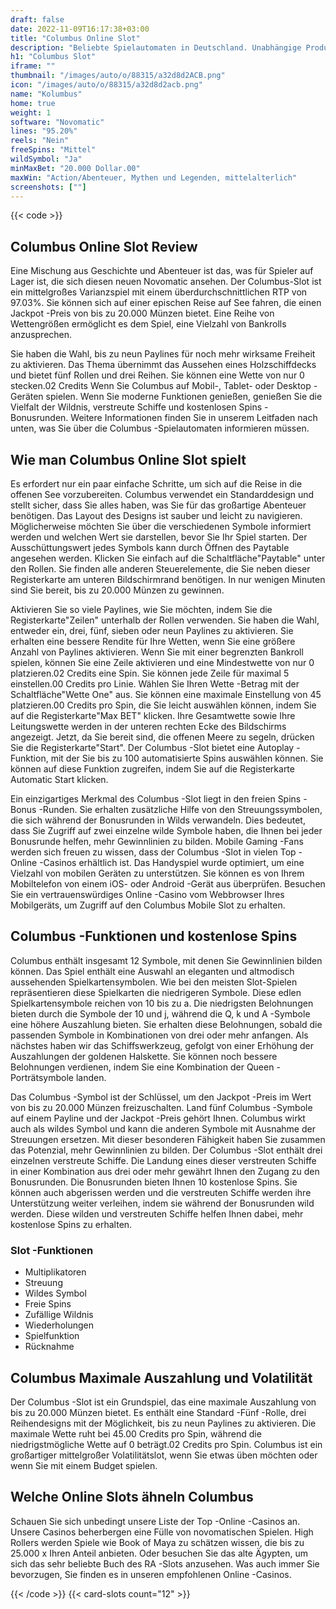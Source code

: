 ```yaml
---
draft: false
date: 2022-11-09T16:17:38+03:00
title: "Columbus Online Slot"
description: "Beliebte Spielautomaten in Deutschland. Unabhängige Produktbewertungen und exklusive Anmeldeangebote. Jetzt spielen!"
h1: "Columbus Slot"
iframe: ""
thumbnail: "/images/auto/o/88315/a32d8d2ACB.png"
icon: "/images/auto/o/88315/a32d8d2acb.png"
name: "Kolumbus"
home: true
weight: 1
software: "Novomatic"
lines: "95.20%"
reels: "Nein"
freeSpins: "Mittel"
wildSymbol: "Ja"
minMaxBet: "20.000 Dollar.00"
maxWin: "Action/Abenteuer, Mythen und Legenden, mittelalterlich"
screenshots: [""]
---
```


{{< code >}}<h2> Columbus Online Slot Review</h2><p>Eine Mischung aus Geschichte und Abenteuer ist das, was für Spieler auf Lager ist, die sich diesen neuen Novomatic ansehen. Der Columbus-Slot ist ein mittelgroßes Varianzspiel mit einem überdurchschnittlichen RTP von 97.03%. Sie können sich auf einer epischen Reise auf See fahren, die einen Jackpot -Preis von bis zu 20.000 Münzen bietet. Eine Reihe von Wettengrößen ermöglicht es dem Spiel, eine Vielzahl von Bankrolls anzusprechen.</p><p>Sie haben die Wahl, bis zu neun Paylines für noch mehr wirksame Freiheit zu aktivieren. Das Thema übernimmt das Aussehen eines Holzschiffdecks und bietet fünf Rollen und drei Reihen. Sie können eine Wette von nur 0 stecken.02 Credits Wenn Sie Columbus auf Mobil-, Tablet- oder Desktop -Geräten spielen. Wenn Sie moderne Funktionen genießen, genießen Sie die Vielfalt der Wildnis, verstreute Schiffe und kostenlosen Spins -Bonusrunden. Weitere Informationen finden Sie in unserem Leitfaden nach unten, was Sie über die Columbus -Spielautomaten informieren müssen.</p><h2>Wie man Columbus Online Slot spielt</h2><p> Es erfordert nur ein paar einfache Schritte, um sich auf die Reise in die offenen See vorzubereiten. Columbus verwendet ein Standarddesign und stellt sicher, dass Sie alles haben, was Sie für das großartige Abenteuer benötigen. Das Layout des Designs ist sauber und leicht zu navigieren. Möglicherweise möchten Sie über die verschiedenen Symbole informiert werden und welchen Wert sie darstellen, bevor Sie Ihr Spiel starten. Der Ausschüttungswert jedes Symbols kann durch Öffnen des Paytable angesehen werden. Klicken Sie einfach auf die Schaltfläche"Paytable" unter den Rollen. Sie finden alle anderen Steuerelemente, die Sie neben dieser Registerkarte am unteren Bildschirmrand benötigen. In nur wenigen Minuten sind Sie bereit, bis zu 20.000 Münzen zu gewinnen.</p><p>Aktivieren Sie so viele Paylines, wie Sie möchten, indem Sie die Registerkarte"Zeilen" unterhalb der Rollen verwenden. Sie haben die Wahl, entweder ein, drei, fünf, sieben oder neun Paylines zu aktivieren. Sie erhalten eine bessere Rendite für Ihre Wetten, wenn Sie eine größere Anzahl von Paylines aktivieren. Wenn Sie mit einer begrenzten Bankroll spielen, können Sie eine Zeile aktivieren und eine Mindestwette von nur 0 platzieren.02 Credits eine Spin. Sie können jede Zeile für maximal 5 einstellen.00 Credits pro Linie. Wählen Sie Ihren Wette -Betrag mit der Schaltfläche"Wette One" aus. Sie können eine maximale Einstellung von 45 platzieren.00 Credits pro Spin, die Sie leicht auswählen können, indem Sie auf die Registerkarte"Max BET" klicken. Ihre Gesamtwette sowie Ihre Leitungswette werden in der unteren rechten Ecke des Bildschirms angezeigt. Jetzt, da Sie bereit sind, die offenen Meere zu segeln, drücken Sie die Registerkarte"Start". Der Columbus -Slot bietet eine Autoplay -Funktion, mit der Sie bis zu 100 automatisierte Spins auswählen können. Sie können auf diese Funktion zugreifen, indem Sie auf die Registerkarte Automatic Start klicken.</p><p>Ein einzigartiges Merkmal des Columbus -Slot liegt in den freien Spins -Bonus -Runden. Sie erhalten zusätzliche Hilfe von den Streuungssymbolen, die sich während der Bonusrunden in Wilds verwandeln. Dies bedeutet, dass Sie Zugriff auf zwei einzelne wilde Symbole haben, die Ihnen bei jeder Bonusrunde helfen, mehr Gewinnlinien zu bilden. Mobile Gaming -Fans werden sich freuen zu wissen, dass der Columbus -Slot in vielen Top -Online -Casinos erhältlich ist. Das Handyspiel wurde optimiert, um eine Vielzahl von mobilen Geräten zu unterstützen. Sie können es von Ihrem Mobiltelefon von einem iOS- oder Android -Gerät aus überprüfen. Besuchen Sie ein vertrauenswürdiges Online -Casino vom Webbrowser Ihres Mobilgeräts, um Zugriff auf den Columbus Mobile Slot zu erhalten.</p><h2> Columbus -Funktionen und kostenlose Spins</h2><p>Columbus enthält insgesamt 12 Symbole, mit denen Sie Gewinnlinien bilden können. Das Spiel enthält eine Auswahl an eleganten und altmodisch aussehenden Spielkartensymbolen. Wie bei den meisten Slot-Spielen repräsentieren diese Spielkarten die niedrigeren Symbole. Diese edlen Spielkartensymbole reichen von 10 bis zu a. Die niedrigsten Belohnungen bieten durch die Symbole der 10 und j, während die Q, k und A -Symbole eine höhere Auszahlung bieten. Sie erhalten diese Belohnungen, sobald die passenden Symbole in Kombinationen von drei oder mehr anfangen. Als nächstes haben wir das Schiffswerkzeug, gefolgt von einer Erhöhung der Auszahlungen der goldenen Halskette. Sie können noch bessere Belohnungen verdienen, indem Sie eine Kombination der Queen -Porträtsymbole landen.</p><p>Das Columbus -Symbol ist der Schlüssel, um den Jackpot -Preis im Wert von bis zu 20.000 Münzen freizuschalten. Land fünf Columbus -Symbole auf einem Payline und der Jackpot -Preis gehört Ihnen. Columbus wirkt auch als wildes Symbol und kann die anderen Symbole mit Ausnahme der Streuungen ersetzen. Mit dieser besonderen Fähigkeit haben Sie zusammen das Potenzial, mehr Gewinnlinien zu bilden. Der Columbus -Slot enthält drei einzelnen verstreute Schiffe. Die Landung eines dieser verstreuten Schiffe in einer Kombination aus drei oder mehr gewährt Ihnen den Zugang zu den Bonusrunden. Die Bonusrunden bieten Ihnen 10 kostenlose Spins. Sie können auch abgerissen werden und die verstreuten Schiffe werden ihre Unterstützung weiter verleihen, indem sie während der Bonusrunden wild werden. Diese wilden und verstreuten Schiffe helfen Ihnen dabei, mehr kostenlose Spins zu erhalten.</p><h3>
Slot -Funktionen</h3><ul>
<li></span>
Multiplikatoren</li>
<li></span>
Streuung</li>
<li></span>
Wildes Symbol</li>
<li></span>
Freie Spins</li>
<li></span>
Zufällige Wildnis</li>
<li></span>
Wiederholungen</li>
<li></span>
Spielfunktion</li>
<li></span>
Rücknahme</li></ul><h2>Columbus Maximale Auszahlung und Volatilität</h2><p>Der Columbus -Slot ist ein Grundspiel, das eine maximale Auszahlung von bis zu 20.000 Münzen bietet. Es enthält eine Standard -Fünf -Rolle, drei Reihendesigns mit der Möglichkeit, bis zu neun Paylines zu aktivieren. Die maximale Wette ruht bei 45.00 Credits pro Spin, während die niedrigstmögliche Wette auf 0 beträgt.02 Credits pro Spin. Columbus ist ein großartiger mittelgroßer Volatilitätslot, wenn Sie etwas üben möchten oder wenn Sie mit einem Budget spielen.</p><h2> Welche Online Slots ähneln Columbus</h2><p> Schauen Sie sich unbedingt unsere Liste der Top -Online -Casinos an. Unsere Casinos beherbergen eine Fülle von novomatischen Spielen. High Rollers werden Spiele wie Book of Maya zu schätzen wissen, die bis zu 25.000 x Ihren Anteil anbieten. Oder besuchen Sie das alte Ägypten, um sich das sehr beliebte Buch des RA -Slots anzusehen. Was auch immer Sie bevorzugen, Sie finden es in unseren empfohlenen Online -Casinos.</p>{{< /code >}}
 {{< card-slots count="12" >}}